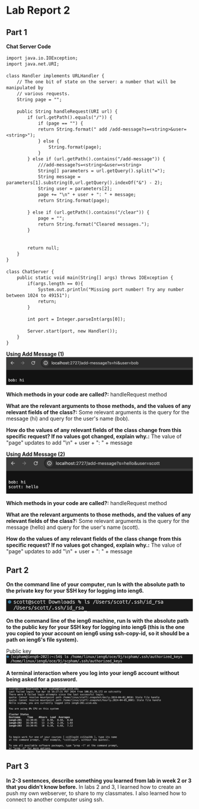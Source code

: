 # Lab Report 2

## Part 1

**Chat Server Code**
```
import java.io.IOException;
import java.net.URI;

class Handler implements URLHandler {
    // The one bit of state on the server: a number that will be manipulated by
    // various requests.
    String page = "";

    public String handleRequest(URI url) {
        if (url.getPath().equals("/")) {
            if (page == "") {
            return String.format(" add /add-message?s=<string>&user=<string>");
            } else {
                String.format(page);
            }
        } else if (url.getPath().contains("/add-message")) {
            ///add-message?s=<string>&user=<string>
            String[] parameters = url.getQuery().split("=");
            String message = parameters[1].substring(0,url.getQuery().indexOf("&") - 2);
            String user = parameters[2];
            page += "\n" + user + ": " + message;
            return String.format(page);
            
        } else if (url.getPath().contains("/clear")) {
            page = "";
            return String.format("Cleared messages.");
        }
        
        
        return null;
    } 
}

class ChatServer {
    public static void main(String[] args) throws IOException {
        if(args.length == 0){
            System.out.println("Missing port number! Try any number between 1024 to 49151");
            return;
        }

        int port = Integer.parseInt(args[0]);

        Server.start(port, new Handler());
    }
}

```

**Using Add Message (1)**
![Image](picture.png)

**Which methods in your code are called?:** handleRequest method

**What are the relevant arguments to those methods, and the values of any relevant fields of the class?:** Some relevant arguments is the query for the message (hi) and query for the user's name (bob). 

**How do the values of any relevant fields of the class change from this specific request? If no values got changed, explain why.:** The value of "page" updates to add "\n" + user + ": " + message

**Using Add Message (2)**
![Image](https://github.com/scottinp/cse15l-lab-reports/blob/44baa694f3fc45060d3e88d7ec7df89f83abbe10/picture2.png)

**Which methods in your code are called?:** handleRequest method

**What are the relevant arguments to those methods, and the values of any relevant fields of the class?:** Some relevant arguments is the query for the message (hello) and query for the user's name (scott). 

**How do the values of any relevant fields of the class change from this specific request? If no values got changed, explain why.:** The value of "page" updates to add "\n" + user + ": " + message

## Part 2

**On the command line of your computer, run ls with the absolute path to the private key for your SSH key for logging into ieng6.**

![Image](https://github.com/scottinp/cse15l-lab-reports/blob/5ca159ebc66e7adf484d92bf7ad3051e017fbc9e/privkey.png)

**On the command line of the ieng6 machine, run ls with the absolute path to the public key for your SSH key for logging into ieng6 (this is the one you copied to your account on ieng6 using ssh-copy-id, so it should be a path on ieng6's file system).**

Public key
![Image](https://github.com/scottinp/cse15l-lab-reports/blob/1957ff9afba678562ea975a1491a55c03009f754/authorzed.png)

**A terminal interaction where you log into your ieng6 account without being asked for a password.**

![Image](https://github.com/scottinp/cse15l-lab-reports/blob/8f42fa3c628a925586d0de1786d61ccd9351c543/login.png)

## Part 3

**In 2-3 sentences, describe something you learned from lab in week 2 or 3 that you didn't know before.**
In labs 2 and 3, I learned how to create an push my own webserver, to share to my classmates. I also learned how to connect to another computer using ssh.

